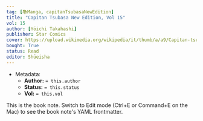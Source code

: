 ```yaml
---
tag: [📚Manga, capitanTsubasaNewEdition]
title: "Capitan Tsubasa New Edition, Vol 15"
vol: 15
author: [Yōichi Takahashi]
publisher: Star Comics
cover: https://upload.wikimedia.org/wikipedia/it/thumb/a/a9/Capitan-tsubasa.jpg/1280px-Capitan-tsubasa.jpg
bought: True
status: Read
editor: Shūeisha
---
```



- Metadata:
	- **Author:** `= this.author`
	- **Status:** `= this.status`
	- **Vol:** `= this.vol`

This is the book note. Switch to Edit mode (Ctrl+E or Command+E on the Mac) to see the book note's YAML frontmatter.